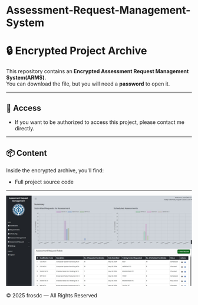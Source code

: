 # Assessment-Request-Management-System

# 🔒 Encrypted Project Archive

This repository contains an **Encrypted Assessment Request Management System(ARMS)**.  
You can download the file, but you will need a **password** to open it.

---

## 🔑 Access 
- If you want to be authorized to access this project, please contact me directly.

---

## 📦 Content
Inside the encrypted archive, you'll find:
- Full project source code

---

![Preview](dashboard-arms.jpg)


© 2025 frosdc — All Rights Reserved
